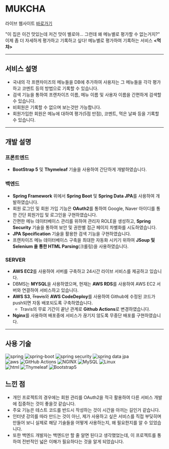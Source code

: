 # MUKCHA

라이브 웹사이트 [바로가기](http://ec2-3-39-16-219.ap-northeast-2.compute.amazonaws.com/)

"이 집은 이건 맛있는데 저건 맛이 별로야... 그런데 왜 메뉴별로 평가할 수 없는거지?"\
이제 좀 더 자세하게 평가하고 기록하고 싶다! 메뉴별로 평가하여 기록하는 서비스 **<먹챠>**

***

## 서비스 설명

* 국내의 각 프랜차이즈의 메뉴들을 DB에 추가하여 사용자는 그 메뉴들을 각각 평가하고 코멘트 등의 방법으로 기록할 수 있습니다.
* 검색 기능을 통하여 프랜차이즈 이름, 메뉴 이름 및 사용자 이름을 간편하게 검색할 수 있습니다.
* 비회원은 기록할 수 없으며 보는것만 가능합니다.
* 회원가입한 회원은 메뉴에 대하여 평가(5점 만점), 코멘트, 먹은 날짜 등을 기록할 수 있습니다.

***

## 개발 설명

### 프론트엔드

* **BootStrap 5** 및 **Thymeleaf** 기술을 사용하여 간단하게 개발하였습니다.

### 백엔드

* **Spring Framework** 위에서 **Spring Boot** 및 **Spring Data JPA**를 사용하여 개발하였습니다.
* 회원 로그인 및 회원 가입 기능은 **OAuth2**를 통하여 Google, Naver 아이디를 통한 간단 회원가입 및 로그인을 구현하였습니다.
* 간편한 메뉴 데이터베이스 관리를 위하여 관리자 ROLE을 생성하고, **Spring Security** 기술을 통하여 보안 및 권한별 접근 페이지 차별화를 시도하였습니다.
* **JPA Specification** 기술을 활용한 검색 기능을 구현하였습니다.
* 프랜차이즈 메뉴 데이터베이스 구축을 최대한 자동화 시키기 위하여 **JSoup 및 Selenium 을 통한 HTML Parsing**(크롤링)을 사용하였습니다.

### SERVER

* **AWS EC2**를 사용하여 서버를 구축하고 24시간 라이브 서비스를 제공하고 있습니다.
* DBMS는 **MYSQL**을 사용하였으며, 현재는 **AWS RDS**를 사용하여 AWS EC2 서버와 연결하여 서비스하고 있습니다.
* **AWS S3**, ~~Travis~~와 **AWS CodeDeploy**를 사용하여 Github에 수정된 코드가 push되면 자동 배포되도록 구축하였습니다.
  * Travis의 무료 기간이 끝난 관계로 **Github Actions**로 변경하였습니다.
* **Nginx**를 사용하여 배포중에 서비스가 끊기지 않도록 무중단 배포를 구현하였습니다.

***

## 사용 기술

![spring](https://img.shields.io/badge/-Spring-6DB33F?style=for-the-badge\&logo=spring\&logoColor=white) ![spring-boot](https://github.com/img.shields.io/badge/-Spring%20Boot-6DB33F?style=for-the-badge\&logo=springboot\&logoColor=white) ![spring security](https://github.com/img.shields.io/badge/-Spring%20Security-6DB33F?style=for-the-badge\&logo=springsecurity\&logoColor=white) ![spring data jpa](https://github.com/img.shields.io/badge/-Spring%20Data%20JPA-6DB33F?style=for-the-badge)\
![aws](https://img.shields.io/badge/-AWS-232F3E?style=for-the-badge\&logo=amazonaws\&logoColor=white) ![GitHub Actions](https://github.com/img.shields.io/badge/-GitHub%20Actions-2088FF?style=for-the-badge\&logo=GitHubActions\&logoColor=white) ![NGINX](https://img.shields.io/badge/-NGINX-009639?style=for-the-badge\&logo=NGINX\&logoColor=white) ![MySQL](https://img.shields.io/badge/-MySQL-4479A1?style=for-the-badge\&logo=MySQL\&logoColor=white) ![Linux](https://img.shields.io/badge/-Linux-FCC624?style=for-the-badge\&logo=Linux\&logoColor=white)\
![html](https://img.shields.io/badge/-HTML5-E34F26?style=for-the-badge\&logo=html5\&logoColor=white) ![Thymeleaf](https://img.shields.io/badge/-Thymeleaf-005F0F?style=for-the-badge\&logo=Thymeleaf\&logoColor=white) ![Bootstrap5](https://img.shields.io/badge/-Bootstrap5-7952B3?style=for-the-badge\&logo=Bootstrap\&logoColor=white)



## 느낀 점

* 개인 프로젝트의 경우에는 회원 관리를 OAuth2을 적극 활용하여 다른 서비스 개발에 집중하는 것이 좋을것 같습니다.
* 주요 기능은 테스트 코드를 반드시 작성하는 것이 시간을 아끼는 길인거 같습니다.
* 인터넷 강의를 따라 만드는 것이 아닌, 제가 사용하고 싶은 서비스를 직접 부딪히며 만들어 보니 실제로 해당 기술들을 어떻게 사용하는지, 왜 필요한지를 알 수 있었습니다.
* 또한 백엔드 개발자는 백엔드만 할 줄 알면 된다고 생각했었는데, 이 프로젝트를 통하여 전반적인 넓은 이해가 필요하다는 것을 알게 되었습니다.
